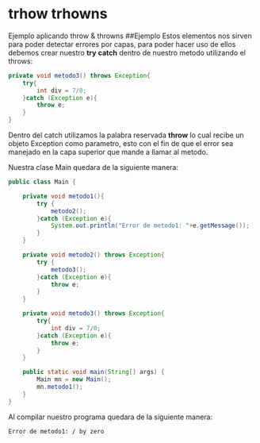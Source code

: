 # trhow trhowns
Ejemplo aplicando throw &amp; throwns 
##Ejemplo
Estos elementos nos sirven para poder detectar errores por capas, para poder hacer uso de ellos debemos crear nuestro **try** **catch** dentro de nuestro metodo utilizando el throws:
```java
private void metodo3() throws Exception{
    try{
        int div = 7/0;
    }catch (Exception e){
        throw e;
    }
}
```
Dentro del catch utilizamos la palabra reservada **throw** lo cual recibe un objeto Exception como parametro, esto con el fin de que
el error sea manejado en la capa superior que mande a llamar al metodo.

Nuestra clase Main quedara de la siguiente manera:
```java
public class Main {

    private void metodo1(){
        try {
            metodo2();
        }catch (Exception e){
            System.out.println("Error de metodo1: "+e.getMessage());
        }
    }

    private void metodo2() throws Exception{
        try {
            metodo3();
        }catch (Exception e){
            throw e;
        }
    }

    private void metodo3() throws Exception{
        try{
            int div = 7/0;
        }catch (Exception e){
            throw e;
        }
    }

    public static void main(String[] args) {
	    Main mn = new Main();
        mn.metodo1();
    }
}
```
Al compilar nuestro programa quedara de la siguiente manera:
```
Error de metodo1: / by zero
```

